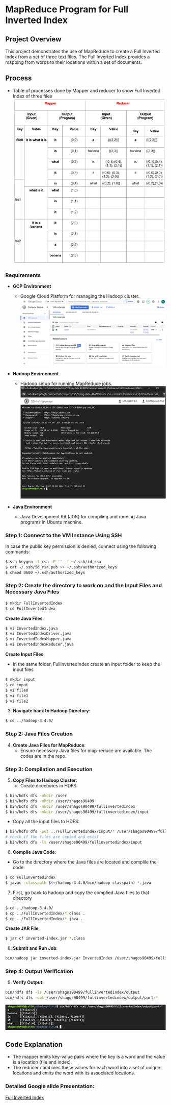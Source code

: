 # MapReduce Program for Full Inverted Index

## Project Overview

This project demonstrates the use of MapReduce to create a Full Inverted Index from a set of three text files. The Full Inverted Index provides a mapping from words to their locations within a set of documents.

## Process
- Table of processes done by Mapper and reducer to show Full Inverted Index of three files
![Full Inverted Index](image.png)

### Requirements

- **GCP Environment**
  - Google Cloud Platform for managing the Hadoop cluster.
  ![GCP VM instance](img1.png)
  
- **Hadoop Environment**
  - Hadoop setup for running MapReduce jobs.
  ![Hadoop](img2.png)

- **Java Environment**
  - Java Development Kit (JDK) for compiling and running Java programs in Ubuntu machine.

### Step 1: Connect to the VM Instance Using SSH

In case the public key permission is denied, connect using the following commands:
```sh
$ ssh-keygen -t rsa -P '' -f ~/.ssh/id_rsa
$ cat ~/.ssh/id_rsa.pub >> ~/.ssh/authorized_keys
$ chmod 0600 ~/.ssh/authorized_keys
```

### Step 2: Create the directory to work on and the Input Files and Necessary Java Files
```sh
$ mkdir FullInvertedIndex
$ cd FullInvertedIndex

```

**Create Java Files**:
```sh
$ vi InvertedIndex.java
$ vi InvertedIndexDriver.java
$ vi InvertedIndexMapper.java
$ vi InvertedIndexReducer.java
```


 **Create Input Files**:
 - In the same folder, FullInvertedIndex create an input folder to keep the input files
```sh
$ mkdir input
$ cd input
$ vi file0
$ vi file1
$ vi file2
```

3. **Navigate back to Hadoop Directory**:
```sh
$ cd ../hadoop-3.4.0/
```

### Step 2: Java Files Creation

4. **Create Java Files for MapReduce**:
    - Ensure necessary Java files for map-reduce are available. The codes are in the repo.

### Step 3: Compilation and Execution

5. **Copy Files to Hadoop Cluster**:
    - Create directories in HDFS:
```sh
$ bin/hdfs dfs -mkdir /user
$ bin/hdfs dfs -mkdir /user/shagos90499
$ bin/hdfs dfs -mkdir /user/shagos90499/fullinvertedindex
$ bin/hdfs dfs -mkdir /user/shagos90499/fullinvertedindex/input
```
- Copy all the input files to HDFS:
```sh
$ bin/hdfs dfs -put ../FullInvertedIndex/input/* /user/shagos90499/fullinvertedindex/input
# check if the files are copied and exist
$ bin/hdfs dfs -ls /user/shagos90499/fullinvertedindex/input
```


6. **Compile Java Code**:
- Go to the directory where the Java files are located and complile the code:
```sh
$ cd FullInvertedIndex
$ javac -classpath $(~/hadoop-3.4.0/bin/hadoop classpath) *.java
```

7.  First, go back to hadoop and copy the complied Java files to that directory
```sh
$ cd ../hadoop-3.4.0/
$ cp ../FullInvertedIndex/*.class .
$ cp ../FullInvertedIndex/*.java .
```

 **Create JAR File**:
```sh
$ jar cf inverted-index.jar *.class
```

8. **Submit and Run Job**:
```sh
bin/hadoop jar inverted-index.jar InvertedIndex /user/shagos90499/fullinvertedindex/input /user/shagos90499/fullinvertedindex/output
```

### Step 4: Output Verification

9. **Verify Output**:
```sh
bin/hdfs dfs -ls /user/shagos90499/fullinvertedindex/output
bin/hdfs dfs -cat /user/shagos90499/fullinvertedindex/output/part-*
```
![Output of MapReduce Program](image-1.png)

## Code Explanation

- The mapper emits key-value pairs where the key is a word and the value is a location (file and index).
- The reducer combines these values for each word into a set of unique locations and emits the word with its associated locations.

### Detailed Google slide Presentation:
[Full Inverted Index](https://docs.google.com/presentation/d/1EHFfOVIu8tejFqmkhDfY91B74_SC0iqwCNXrKcE1B4A/edit?usp=sharing)

